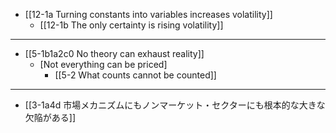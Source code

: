 - [[12-1a Turning constants into variables increases volatility]]
  - [[12-1b The only certainty is rising volatility]]
---
- [[5-1b1a2c0 No theory can exhaust reality]]
  - [Not everything can be priced]
    - [[5-2 What counts cannot be counted]]
---
- [[3-1a4d 市場メカニズムにもノンマーケット・セクターにも根本的な大きな欠陥がある]]
